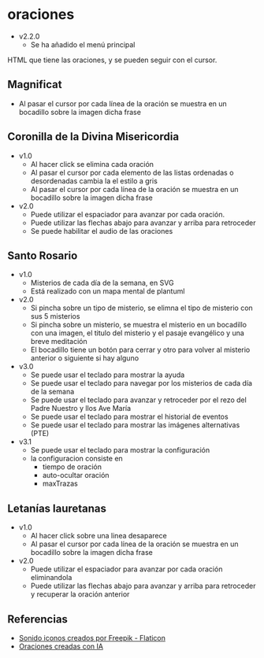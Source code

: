 # oraciones

- v2.2.0
  - Se ha añadido el menú principal

HTML que tiene las oraciones, y se pueden seguir con el cursor.

## Magnificat

- Al pasar el cursor por cada línea de la oración se muestra en un bocadillo sobre la imagen dicha frase

## Coronilla de la Divina Misericordia

- v1.0
  - Al hacer click se elimina cada oración
  - Al pasar el cursor por cada elemento de las listas ordenadas o desordenadas cambia la el estilo a gris
  - Al pasar el cursor por cada línea de la oración se muestra en un bocadillo sobre la imagen dicha frase
- v2.0
  - Puede utilizar el espaciador para avanzar por cada oración.
  - Puede utilizar las flechas abajo para avanzar y arriba para retroceder
  - Se puede habilitar el audio de las oraciones

## Santo Rosario

- v1.0
  - Misterios de cada día de la semana, en SVG
  - Está realizado con un mapa mental de plantuml
- v2.0
  - Si pincha sobre un tipo de misterio, se elimna el tipo de misterio con sus 5 misterios
  - Si pincha sobre un misterio, se muestra el misterio en un bocadillo con una imagen, el titulo del misterio y el pasaje evangélico y una breve meditación
  - El bocadillo tiene un botón para cerrar y otro para volver al misterio anterior o siguiente si hay alguno
- v3.0
  - Se puede usar el teclado para mostrar la ayuda
  - Se puede usar el teclado para navegar por los misterios de cada día de la semana
  - Se puede usar el teclado para avanzar y retroceder por el rezo del Padre Nuestro y llos Ave María
  - Se puede usar el teclado para mostrar el historial de eventos
  - Se puede usar el teclado para mostrar las imágenes alternativas (PTE)
- v3.1
  - Se puede usar el teclado para mostrar la configuración
  - la configuracion consiste en
    - tiempo de oración
    - auto-ocultar oración
    - maxTrazas
  
## Letanías lauretanas

- v1.0
  - Al hacer click sobre una linea desaparece
  - Al pasar el cursor por cada línea de la oración se muestra en un bocadillo sobre la imagen dicha frase
- v2.0
  - Puede utilizar el espaciador para avanzar por cada oración eliminandola
  - Puede utilizar las flechas abajo para avanzar y arriba para retroceder y recuperar la oración anterior
  
## Referencias

- [Sonido iconos creados por Freepik - Flaticon](https://www.flaticon.es/iconos-gratis/sonido)
- [Oraciones creadas con IA](https://www.hailuo.ai/audio)
